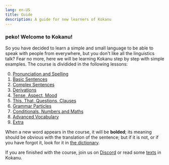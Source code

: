 ```yaml
---
lang: en-US
title: Guide
description: A guide for new learners of Kokanu
---
```


### peko! Welcome to Kokanu!

So you have decided to learn a simple and small language to be able to speak with people from everywhere, but you don't like all the linguistics talk? Fear no more, here we will be learning Kokanu step by step with simple examples. The course is dividided in the following lessons: 

0. [Pronunciation and Spelling](./pronunciation.md)  
1. [Basic Sentences](./basic-sentences.md)
2. [Complex Sentences](./complex-sentences.md)
3. [Derivations](./derivations.md)
4. [Tense, Aspect, Mood](./tense_aspect_mood.md)
5. [This, That, Questions, Clauses](./questions-clauses.md)
6. [Grammar Particles](./grammar-particles.md)
7. [Conditionals, Numbers and Maths](./numbers-maths.md)
8. [Advanced Vocabulary](./advanced-vocabulary.md)
9. [Extra](./extra.md)

When a new word appears in the course, it will be **bolded**; its meaning should be obvious with the translation of the sentence; but if it is not, or if you have forgot it, look for it in [the dictionary](https://dictionary.kokanu.com).

If you are finished with the course, join us on [Discord](https://discord.gg/fMAfGRkGvQ) or read some [texts](/texts.md) in Kokanu.